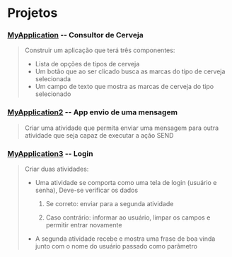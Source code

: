 # Projetos


### [MyApplication](MyApplication/) -- Consultor de Cerveja

>Construir um aplicação que terá três componentes:
>- Lista de opções de tipos de cerveja
>- Um botão que ao ser clicado busca as marcas do tipo de cerveja selecionada
>- Um campo de texto que mostra as marcas de cerveja do tipo selecionado

### [MyApplication2](MyApplication/) -- App envio de uma mensagem

>Criar uma atividade que permita enviar uma mensagem para outra atividade
que seja capaz de executar a ação SEND

### [MyApplication3](MyApplication/) --  Login

> Criar duas atividades:
> 
> - Uma atividade se comporta como uma tela de login (usuário e senha), Deve-se verificar os dados
> 
>   1. Se correto: enviar para a segunda atividade
> 
>   2. Caso contrário: informar ao usuário, limpar os campos e permitir entrar novamente
> 
> - A segunda atividade recebe e mostra uma frase de boa vinda junto com o nome do
usuário passado como parâmetro

